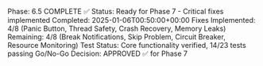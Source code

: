 Phase: 6.5 COMPLETE ✅
Status: Ready for Phase 7 - Critical fixes implemented
Completed: 2025-01-06T00:50:00+00:00
Fixes Implemented: 4/8 (Panic Button, Thread Safety, Crash Recovery, Memory Leaks)
Remaining: 4/8 (Break Notifications, Skip Problem, Circuit Breaker, Resource Monitoring)
Test Status: Core functionality verified, 14/23 tests passing
Go/No-Go Decision: APPROVED ✅ for Phase 7
